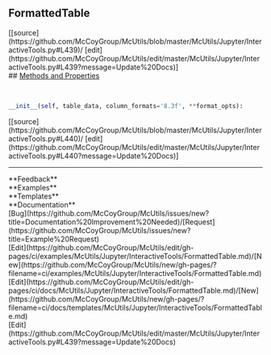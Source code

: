 ## <a id="McUtils.Jupyter.InteractiveTools.FormattedTable">FormattedTable</a> 

<div class="docs-source-link" markdown="1">
[[source](https://github.com/McCoyGroup/McUtils/blob/master/McUtils/Jupyter/InteractiveTools.py#L439)/
[edit](https://github.com/McCoyGroup/McUtils/edit/master/McUtils/Jupyter/InteractiveTools.py#L439?message=Update%20Docs)]
</div>









<div class="collapsible-section">
 <div class="collapsible-section collapsible-section-header" markdown="1">
## <a class="collapse-link" data-toggle="collapse" href="#methods" markdown="1"> Methods and Properties</a> <a class="float-right" data-toggle="collapse" href="#methods"><i class="fa fa-chevron-down"></i></a>
 </div>
 <div class="collapsible-section collapsible-section-body collapse show" id="methods" markdown="1">
 
<a id="McUtils.Jupyter.InteractiveTools.FormattedTable.__init__" class="docs-object-method">&nbsp;</a> 
```python
__init__(self, table_data, column_formats='8.3f', **format_opts): 
```
<div class="docs-source-link" markdown="1">
[[source](https://github.com/McCoyGroup/McUtils/blob/master/McUtils/Jupyter/InteractiveTools.py#L440)/
[edit](https://github.com/McCoyGroup/McUtils/edit/master/McUtils/Jupyter/InteractiveTools.py#L440?message=Update%20Docs)]
</div>
 </div>
</div>












---


<div markdown="1" class="text-secondary">
<div class="container">
  <div class="row">
   <div class="col" markdown="1">
**Feedback**   
</div>
   <div class="col" markdown="1">
**Examples**   
</div>
   <div class="col" markdown="1">
**Templates**   
</div>
   <div class="col" markdown="1">
**Documentation**   
</div>
   <div class="col" markdown="1">
   
</div>
   <div class="col" markdown="1">
   
</div>
   <div class="col" markdown="1">
   
</div>
</div>
  <div class="row">
   <div class="col" markdown="1">
[Bug](https://github.com/McCoyGroup/McUtils/issues/new?title=Documentation%20Improvement%20Needed)/[Request](https://github.com/McCoyGroup/McUtils/issues/new?title=Example%20Request)   
</div>
   <div class="col" markdown="1">
[Edit](https://github.com/McCoyGroup/McUtils/edit/gh-pages/ci/examples/McUtils/Jupyter/InteractiveTools/FormattedTable.md)/[New](https://github.com/McCoyGroup/McUtils/new/gh-pages/?filename=ci/examples/McUtils/Jupyter/InteractiveTools/FormattedTable.md)   
</div>
   <div class="col" markdown="1">
[Edit](https://github.com/McCoyGroup/McUtils/edit/gh-pages/ci/docs/McUtils/Jupyter/InteractiveTools/FormattedTable.md)/[New](https://github.com/McCoyGroup/McUtils/new/gh-pages/?filename=ci/docs/templates/McUtils/Jupyter/InteractiveTools/FormattedTable.md)   
</div>
   <div class="col" markdown="1">
[Edit](https://github.com/McCoyGroup/McUtils/edit/master/McUtils/Jupyter/InteractiveTools.py#L439?message=Update%20Docs)   
</div>
   <div class="col" markdown="1">
   
</div>
   <div class="col" markdown="1">
   
</div>
   <div class="col" markdown="1">
   
</div>
</div>
</div>
</div>